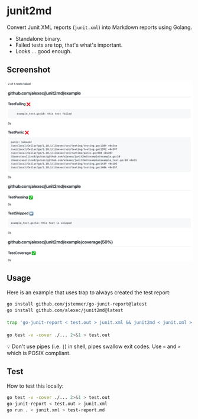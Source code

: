 # junit2md

Convert Junit XML reports (`junit.xml`) into Markdown reports using Golang.

* Standalone binary.
* Failed tests are top, that's what's important.
* Looks ... good enough.

## Screenshot

![screenshot](screenshot.png)

## Usage

Here is an example that uses trap to always created the test report:

```bash
go install github.com/jstemmer/go-junit-report@latest
go install github.com/alexec/junit2md@latest

trap 'go-junit-report < test.out > junit.xml && junit2md < junit.xml > test-report.md' EXIT

go test -v -cover ./... 2>&1 > test.out
```

💡 Don't use pipes (i.e. `|`) in shell, pipes swallow exit codes. Use `<` and `>` which is POSIX compliant.

## Test

How to test this locally:

```bash
go test -v -cover ./... 2>&1 > test.out
go-junit-report < test.out > junit.xml 
go run . < junit.xml > test-report.md 
```
